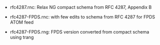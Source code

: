 - rfc4287.rnc: Relax NG compact schema from RFC 4287, Appendix B

- rfc4287-FPDS.rnc: with few edits to schema from RFC 4287 for FPDS ATOM feed

- rfc4287-FPDS.rng: FPDS version converted from compact schema using trang

